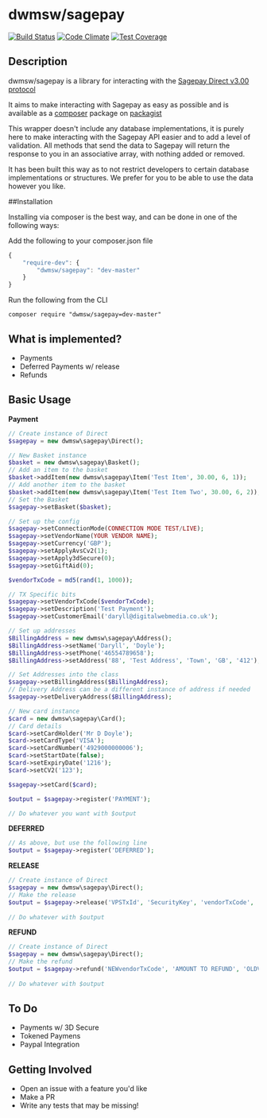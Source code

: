 # dwmsw/sagepay

[![Build Status](https://travis-ci.org/dwmsw/sagepay.svg?branch=master)](https://travis-ci.org/dwmsw/sagepay)
[![Code Climate](https://codeclimate.com/github/dwmsw/sagepay/badges/gpa.svg)](https://codeclimate.com/github/dwmsw/sagepay)
[![Test Coverage](https://codeclimate.com/github/dwmsw/sagepay/badges/coverage.svg)](https://codeclimate.com/github/dwmsw/sagepay)

## Description

dwmsw/sagepay is a library for interacting with the [Sagepay Direct v3.00 protocol](http://www.sagepay.co.uk/file/12236/download-document/DIRECT_Integration_and_Protocol_Guidelines_010814.pdf)

It aims to make interacting with Sagepay as easy as possible and is available as a [composer](https://getcomposer.org/) package on [packagist](https://packagist.org/packages/dwmsw/sagepay)

This wrapper doesn't include any database implementations, it is purely here to make interacting with the Sagepay API easier and to add a level of validation. 
All methods that send the data to Sagepay will return the response to you in an associative array, with nothing added or removed.

It has been built this way as to not restrict developers to certain database implementations or structures. We prefer for you to be able to use the data however you like.

##Installation

Installing via composer is the best way, and can be done in one of the following ways:

Add the following to your composer.json file
```javascript
{
    "require-dev": {
        "dwmsw/sagepay": "dev-master"
    }
}
```
Run the following from the CLI

`composer require "dwmsw/sagepay=dev-master"`

## What is implemented?

- Payments
- Deferred Payments w/ release
- Refunds


## Basic Usage

**Payment**

```php
// Create instance of Direct
$sagepay = new dwmsw\sagepay\Direct();

// New Basket instance
$basket = new dwmsw\sagepay\Basket();
// Add an item to the basket
$basket->addItem(new dwmsw\sagepay\Item('Test Item', 30.00, 6, 1));
// Add another item to the basket
$basket->addItem(new dwmsw\sagepay\Item('Test Item Two', 30.00, 6, 2));
// Set the Basket
$sagepay->setBasket($basket);

// Set up the config
$sagepay->setConnectionMode(CONNECTION MODE TEST/LIVE);
$sagepay->setVendorName(YOUR VENDOR NAME);
$sagepay->setCurrency('GBP');
$sagepay->setApplyAvsCv2(1);
$sagepay->setApply3dSecure(0);
$sagepay->setGiftAid(0);

$vendorTxCode = md5(rand(1, 1000));

// TX Specific bits
$sagepay->setVendorTxCode($vendorTxCode);
$sagepay->setDescription('Test Payment');
$sagepay->setCustomerEmail('daryll@digitalwebmedia.co.uk');

// Set up addresses
$BillingAddress = new dwmsw\sagepay\Address();
$BillingAddress->setName('Daryll', 'Doyle');
$BillingAddress->setPhone('46554789658');
$BillingAddress->setAddress('88', 'Test Address', 'Town', 'GB', '412');

// Set Addresses into the class
$sagepay->setBillingAddress($BillingAddress);
// Delivery Address can be a different instance of address if needed
$sagepay->setDeliveryAddress($BillingAddress);

// New card instance
$card = new dwmsw\sagepay\Card();
// Card details
$card->setCardHolder('Mr D Doyle');
$card->setCardType('VISA');
$card->setCardNumber('4929000000006');
$card->setStartDate(false);
$card->setExpiryDate('1216');
$card->setCV2('123');

$sagepay->setCard($card);

$output = $sagepay->register('PAYMENT');

// Do whatever you want with $output
```

**DEFERRED**

```php
// As above, but use the following line
$output = $sagepay->register('DEFERRED');
```

**RELEASE**

```php
// Create instance of Direct
$sagepay = new dwmsw\sagepay\Direct();
// Make the release
$output = $sagepay->release('VPSTxId', 'SecurityKey', 'vendorTxCode', 'TxAuthNo', 'AMOUNT TO RELEASE');
    
// Do whatever with $output
```

**REFUND**

```php
// Create instance of Direct
$sagepay = new dwmsw\sagepay\Direct();
// Make the refund
$output = $sagepay->refund('NEWvendorTxCode', 'AMOUNT TO REFUND', 'OLDVPSTxId', 'OLDvendorTxCode', 'OLDSecurityKey', 'OLDTxAuthNo', 'Refund Message');
    
// Do whatever with $output
```

## To Do
- Payments w/ 3D Secure
- Tokened Paymens
- Paypal Integration

## Getting Involved

- Open an issue with a feature you'd like
- Make a PR
- Write any tests that may be missing!
